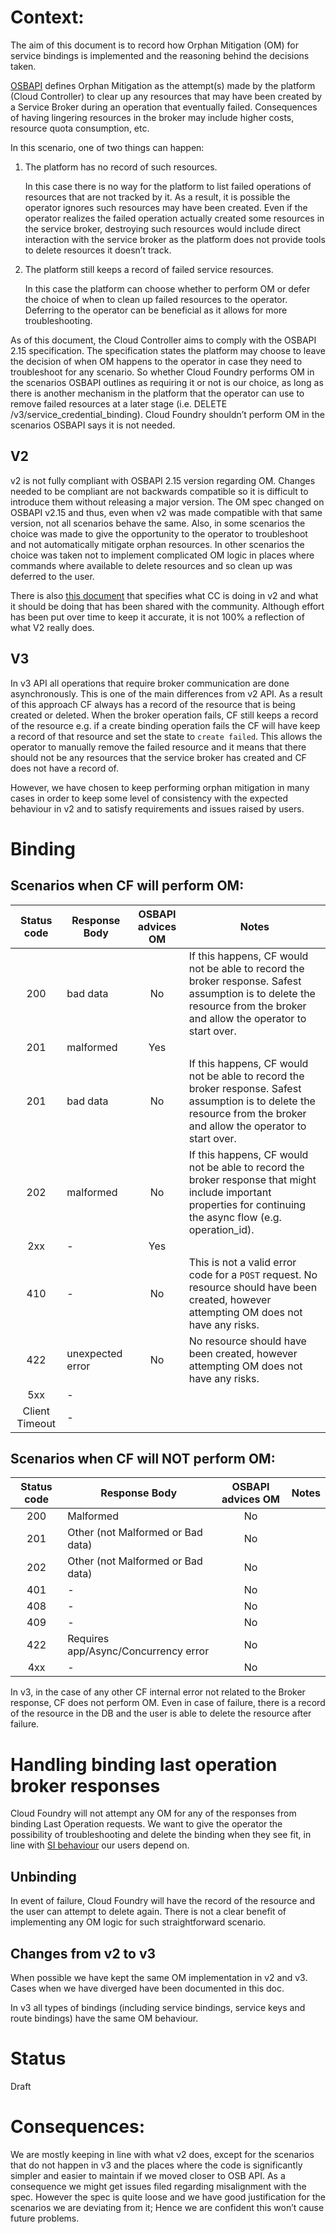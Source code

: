 # Context:


The aim of this document is to record how Orphan Mitigation (OM) for service bindings is implemented and the reasoning behind the decisions taken.

[OSBAPI](https://github.com/openservicebrokerapi/servicebroker/blob/v2.15/spec.md#orphan-mitigation) defines Orphan Mitigation as the attempt(s) made by the platform (Cloud Controller) to clear up any resources that may have been created by a Service Broker during an operation that eventually failed. Consequences of having lingering resources in the broker may include higher costs, resource quota consumption, etc.

In this scenario, one of two things can happen:
1. The platform has no record of such resources.

    In this case there is no way for the platform to list failed operations of resources that are not tracked by it. As a result, it is possible the operator ignores such resources may have been created. 
    Even if the operator realizes the failed operation actually created some resources in the service broker, destroying such resources would include direct interaction with the service broker as the platform does not provide tools to delete resources it doesn’t track.
1.  The platform still keeps a record of failed service resources.

    In this case the platform can choose whether to perform OM or defer the choice of when to clean up failed resources to the operator. Deferring to the operator can be beneficial as it allows for more troubleshooting.

As of this document, the Cloud Controller aims to comply with the OSBAPI 2.15 specification. 
The specification states the platform may choose to leave the decision of when OM happens to the operator in case they need to troubleshoot for any scenario. 
So whether Cloud Foundry performs OM in the scenarios OSBAPI outlines as requiring it or not is our choice, as long as there is another mechanism in the platform that the operator can use to remove failed resources at a later stage (i.e. DELETE /v3/service_credential_binding). 
Cloud Foundry shouldn’t perform OM in the scenarios OSBAPI says it is not needed.

## V2

v2 is not fully compliant with OSBAPI 2.15 version regarding OM. Changes needed to be compliant are not backwards compatible so it is difficult to introduce them without releasing a major version. 
The OM spec changed on OSBAPI v2.15 and thus, even when v2 was made compatible with that same version, not all scenarios behave the same. 
Also, in some scenarios the choice was made to give the opportunity to the operator to troubleshoot and not automatically mitigate orphan resources. 
In other scenarios the choice was taken not to implement complicated OM logic in places where commands where available to delete resources and so clean up was deferred to the user.

There is also [this document](https://docs.google.com/document/d/11iXxAciCIQpCvrnzmGoEqQIbIVxpn6VDYlm_SVuq9TU/edit?usp=sharing) that specifies what CC is doing in v2 and what it should be doing that has been shared with the community. 
Although effort has been put over time to keep it accurate, it is not 100% a reflection of what V2 really does.

## V3

In v3 API all operations that require broker communication are done asynchronously. This is one of the main differences from v2 API. 
As a result of this approach CF always has a record of the resource that is being created or deleted. When the broker operation fails, CF still keeps a record of the resource e.g. if a create binding operation fails the CF will have keep a record of that resource and set the state to `create failed`. 
This allows the operator to manually remove the failed resource and it means that there should not be any resources that the service broker has created and CF does not have a record of.

However, we have chosen to keep performing orphan mitigation in many cases in order to keep some level of consistency with the expected behaviour in v2 and to satisfy requirements and issues raised by users.


# Binding
 
## Scenarios when CF will perform OM:

Status code | Response Body |  OSBAPI advices OM |Notes
:------------:| --------------|:--------------:| --------
 200 | bad data | No | If this happens, CF would not be able to record the broker response. Safest assumption is to delete the resource from the broker and allow the operator to start over.
 201 | malformed |  Yes |
 201 | bad data | No | If this happens, CF would not be able to record the broker response. Safest assumption is to delete the resource from the broker and allow the operator to start over.
 202 | malformed | No | If this happens, CF would not be able to record the broker response that might include important properties for continuing the async flow (e.g. operation_id).
 2xx | - |  Yes |
 410 | - | No | This is not a valid error code for a `POST` request. No resource should have been created, however attempting OM does not have any risks.
 422 | unexpected error | No | No resource should have been created, however attempting OM does not have any risks.
 5xx | - | |
 Client Timeout | - | |

## Scenarios when CF will NOT perform OM:

Status code | Response Body |  OSBAPI advices OM |Notes
:------------:| --------------|:--------------:| --------
 200 | Malformed | No |
 201 | Other (not Malformed or Bad data) | No |
 202 | Other (not Malformed or Bad data) | No |
 401 | - | No |
 408 | - | No |
 409 | - | No |
 422 | Requires app/Async/Concurrency error | No |
 4xx | - | No |
 

In v3, in the case of any other CF internal error not related to the Broker response, CF does not perform OM. 
Even in case of failure, there is a record of the resource in the DB and the user is able to delete the resource after failure. 

# Handling binding last operation broker responses

Cloud Foundry will not attempt any OM for any of the responses from binding Last Operation requests. 
We want to give the operator the possibility of troubleshooting and delete the binding when they see fit, in line with [SI behaviour](https://github.com/cloudfoundry/cloud_controller_ng/issues/1842) our users depend on.

## Unbinding

In event of failure, Cloud Foundry will have the record of the resource and the user can attempt to delete again. 
There is not a clear benefit of implementing any OM logic for such straightforward scenario. 

## Changes from v2 to v3
When possible we have kept the same OM implementation in v2 and v3. Cases when we have diverged have been documented in this doc.

In v3 all types of bindings (including service bindings, service keys and route bindings) have the same OM behaviour.

# Status
Draft

# Consequences:

We are mostly keeping in line with what v2 does, except for the scenarios that do not happen in v3 and the places where the code is significantly simpler and easier to maintain if we moved closer to OSB API. 
As a consequence we might get issues filed regarding misalignment with the spec. However the spec is quite loose and we have good justification for the scenarios we are deviating from it; Hence we are confident this won’t cause future problems.


